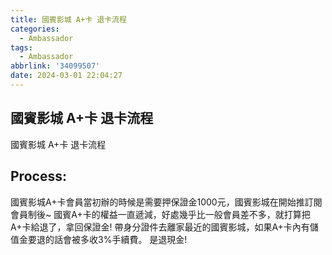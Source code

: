 ```yaml
---
title: 國賓影城 A+卡 退卡流程
categories:
  - Ambassador
tags:
  - Ambassador
abbrlink: '34099507'
date: 2024-03-01 22:04:27
---
```

國賓影城 A+卡 退卡流程
-----------------------------------------------------------------------------------------------
<!--more-->
國賓影城 A+卡 退卡流程

Process:
-----------------------------------------------------------------------------------------------
國賓影城A+卡會員當初辦的時候是需要押保證金1000元，國賓影城在開始推訂閱會員制後~
國賓A+卡的權益一直遞減，好處幾乎比一般會員差不多，就打算把A+卡給退了，拿回保證金!
帶身分證件去離家最近的國賓影城，如果A+卡內有儲值金要退的話會被多收3%手續費。
是退現金!